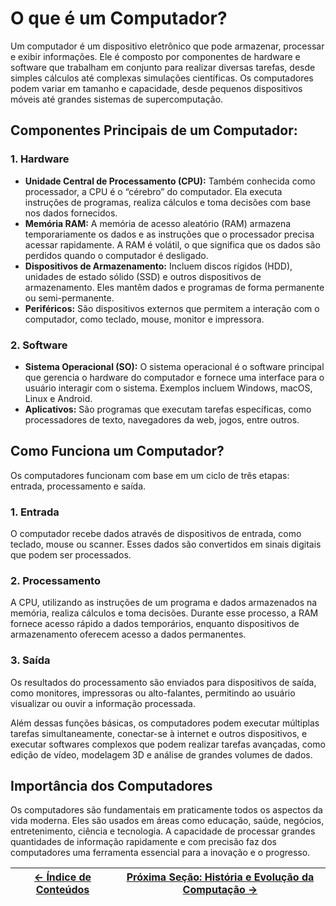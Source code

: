 # O que é um Computador?

Um computador é um dispositivo eletrônico que pode armazenar, processar e exibir informações. Ele é composto por componentes de hardware e software que trabalham em conjunto para realizar diversas tarefas, desde simples cálculos até complexas simulações científicas. Os computadores podem variar em tamanho e capacidade, desde pequenos dispositivos móveis até grandes sistemas de supercomputação.

## Componentes Principais de um Computador:

### 1. Hardware
- **Unidade Central de Processamento (CPU):** Também conhecida como processador, a CPU é o “cérebro” do computador. Ela executa instruções de programas, realiza cálculos e toma decisões com base nos dados fornecidos.
- **Memória RAM:** A memória de acesso aleatório (RAM) armazena temporariamente os dados e as instruções que o processador precisa acessar rapidamente. A RAM é volátil, o que significa que os dados são perdidos quando o computador é desligado.
- **Dispositivos de Armazenamento:** Incluem discos rígidos (HDD), unidades de estado sólido (SSD) e outros dispositivos de armazenamento. Eles mantêm dados e programas de forma permanente ou semi-permanente.
- **Periféricos:** São dispositivos externos que permitem a interação com o computador, como teclado, mouse, monitor e impressora.

### 2. Software
- **Sistema Operacional (SO):** O sistema operacional é o software principal que gerencia o hardware do computador e fornece uma interface para o usuário interagir com o sistema. Exemplos incluem Windows, macOS, Linux e Android.
- **Aplicativos:** São programas que executam tarefas específicas, como processadores de texto, navegadores da web, jogos, entre outros.

## Como Funciona um Computador?

Os computadores funcionam com base em um ciclo de três etapas: entrada, processamento e saída.

### 1. **Entrada**
O computador recebe dados através de dispositivos de entrada, como teclado, mouse ou scanner. Esses dados são convertidos em sinais digitais que podem ser processados.
### 2. **Processamento**
A CPU, utilizando as instruções de um programa e dados armazenados na memória, realiza cálculos e toma decisões. Durante esse processo, a RAM fornece acesso rápido a dados temporários, enquanto dispositivos de armazenamento oferecem acesso a dados permanentes.
### 3. **Saída**
Os resultados do processamento são enviados para dispositivos de saída, como monitores, impressoras ou alto-falantes, permitindo ao usuário visualizar ou ouvir a informação processada.

Além dessas funções básicas, os computadores podem executar múltiplas tarefas simultaneamente, conectar-se à internet e outros dispositivos, e executar softwares complexos que podem realizar tarefas avançadas, como edição de vídeo, modelagem 3D e análise de grandes volumes de dados.

## Importância dos Computadores

Os computadores são fundamentais em praticamente todos os aspectos da vida moderna. Eles são usados em áreas como educação, saúde, negócios, entretenimento, ciência e tecnologia. A capacidade de processar grandes quantidades de informação rapidamente e com precisão faz dos computadores uma ferramenta essencial para a inovação e o progresso.

| [← Índice de Conteúdos]() | [Próxima Seção: História e Evolução da Computação →]() |
|---------------------------|------------------------------------------------------|
